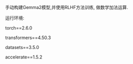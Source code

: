 手动构建Gemma2模型,并使用RLHF方法训练, 做数学加法运算.

运行环境:

torch==2.6.0

transformers==4.50.3

datasets==3.5.0

accelerate==1.5.2
